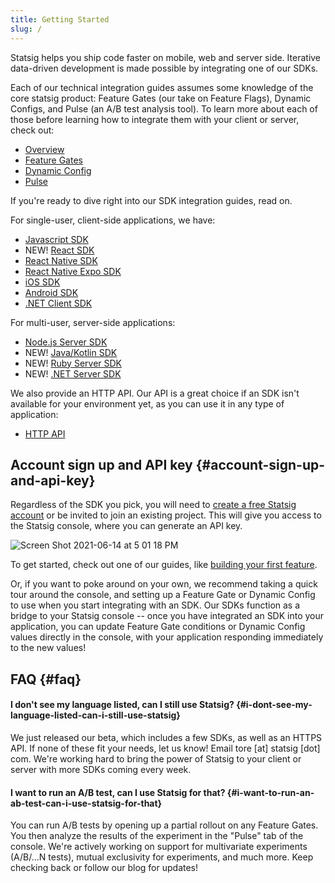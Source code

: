 ```yaml
---
title: Getting Started
slug: /
---
```


Statsig helps you ship code faster on mobile, web and server side. Iterative
data-driven development is made possible by integrating one of our SDKs.

Each of our technical integration guides assumes some knowledge of the core statsig product: Feature Gates (our take on Feature Flags), Dynamic Configs, and Pulse (an A/B test analysis tool). To learn more about each of those before learning how to integrate them with your client or server, check out:

- [Overview](/console/overview)
- [Feature Gates](/console/featureGates/introduction)
- [Dynamic Config](/console/dynamicConfig)
- [Pulse](/console/pulse)

If you're ready to dive right into our SDK integration guides, read on.

For single-user, client-side applications, we have:

- [Javascript SDK](/client/jsClientSDK)
- NEW! [React SDK](/client/reactSDK)
- [React Native SDK](/client/reactNativeSDK)
- [React Native Expo SDK](/client/reactNativeExpoSDK)
- [iOS SDK](/client/iosClientSDK)
- [Android SDK](/client/androidClientSDK)
- [.NET Client SDK](/client/dotnetSDK)

For multi-user, server-side applications:

- [Node.js Server SDK](/server/nodejsServerSDK)
- NEW! [Java/Kotlin SDK](/server/javaSdk)
- NEW! [Ruby Server SDK](/server/rubySDK)
- NEW! [.NET Server SDK](/server/dotnetSDK)

We also provide an HTTP API. Our API is a great choice if an SDK isn't
available for your environment yet, as you can use it in any type of
application:

- [HTTP API](/http-api)

## Account sign up and API key {#account-sign-up-and-api-key}

Regardless of the SDK you pick, you will need to [create a free Statsig
account](https://console.statsig.com/sign_up) or be invited to join an existing
project. This will give you access to the Statsig console, where you can
generate an API key.

![Screen Shot 2021-06-14 at 5 01 18 PM](https://user-images.githubusercontent.com/82126616/121973468-26ec2080-cd32-11eb-9e39-e48b42b656d4.png)

To get started, check out one of our guides, like [building your first feature](/guides/first-feature).

Or, if you want to poke around on your own, we recommend taking a quick tour around the console, and setting
up a Feature Gate or Dynamic Config to use when you start integrating with an SDK. Our
SDKs function as a bridge to your Statsig console -- once you have integrated an
SDK into your application, you can update Feature Gate conditions or Dynamic
Config values directly in the console, with your application responding
immediately to the new values!

## FAQ {#faq}

#### I don't see my language listed, can I still use Statsig? {#i-dont-see-my-language-listed-can-i-still-use-statsig}

We just released our beta, which includes a few SDKs, as well as an HTTPS API.
If none of these fit your needs, let us know! Email tore [at] statsig [dot]
com. We're working hard to bring the power of Statsig to your client or server
with more SDKs coming every week.

#### I want to run an A/B test, can I use Statsig for that? {#i-want-to-run-an-ab-test-can-i-use-statsig-for-that}

You can run A/B tests by opening up a partial rollout on any Feature Gates.
You then analyze the results of the experiment in the "Pulse" tab of the console.
We're actively working on support for multivariate experiments (A/B/...N tests), mutual exclusivity for experiments, and much more.
Keep checking back or follow our blog for updates!
